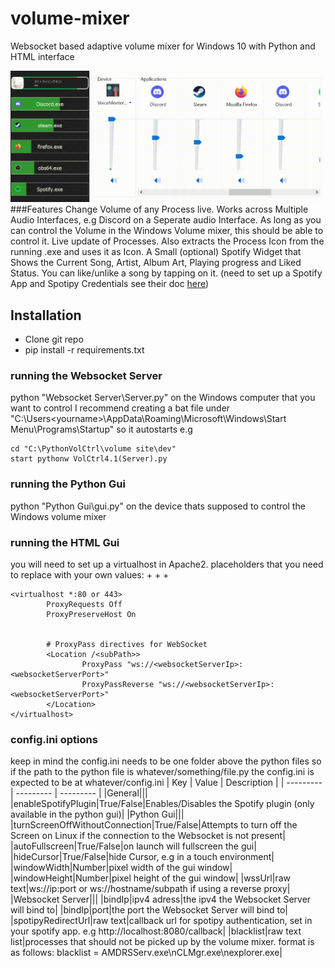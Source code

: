 # volume-mixer
Websocket based adaptive volume mixer for Windows 10 with Python and HTML interface

![Features showcase gif](docs/features.gif)
###Features
Change Volume of any Process live.
Works across Multiple Audio Interfaces, e.g Discord on a Seperate audio Interface.
As long as you can control the Volume in the Windows Volume mixer, this should be able to control it.
Live update of Processes.
Also extracts the Process Icon from the running .exe and uses it as Icon.
A Small (optional) Spotify Widget that Shows the Current Song, Artist, Album Art, Playing progress and Liked Status. You can like/unlike a song by tapping on it.
(need to set up a Spotify App and Spotipy Credentials see their doc [here](https://spotipy.readthedocs.io/en/2.22.1/#quick-start))

## Installation
+ Clone git repo
+ pip install -r requirements.txt
### running the Websocket Server
python "Websocket Server\Server.py" on the Windows computer that you want to control
I recommend creating a bat file under "C:\Users\<yourname>\AppData\Roaming\Microsoft\Windows\Start Menu\Programs\Startup" so it autostarts
e.g
```
cd "C:\PythonVolCtrl\volume site\dev"
start pythonw VolCtrl4.1(Server).py
```
### running the Python Gui
python "Python Gui\gui.py" on the device thats supposed to control the Windows volume mixer

### running the HTML Gui
you will need to set up a virtualhost in Apache2.
placeholders that you need to replace with your own values:
+<websocketServerIp>
+<websocketServerPort>
+<subPath>
```
<virtualhost *:80 or 443>
        ProxyRequests Off
        ProxyPreserveHost On


        # ProxyPass directives for WebSocket
        <Location /<subPath>>
                ProxyPass "ws://<websocketServerIp>:<websocketServerPort>"
                ProxyPassReverse "ws://<websocketServerIp>:<websocketServerPort>"
        </Location>
</virtualhost>
```

### config.ini options
keep in mind the config.ini needs to be one folder above the python files so if the path to the python file is whatever/something/file.py the config.ini is expected to be at whatever/config.ini
| Key      | Value | Description |
| --------- | --------- | --------- |
|General|||
|enableSpotifyPlugin|True/False|Enables/Disables the Spotify plugin (only available in the python gui)|
|Python Gui|||
|turnScreenOffWithoutConnection|True/False|Attempts to turn off the Screen on Linux if the connection to the Websocket is not present|
|autoFullscreen|True/False|on launch will fullscreen the gui|
|hideCursor|True/False|hide Cursor, e.g in a touch environment|
|windowWidth|Number|pixel width of the gui window|
|windowHeight|Number|pixel height of the gui window|
|wssUrl|raw text|ws://ip:port or ws://hostname/subpath if using a reverse proxy|
|Websocket Server|||
|bindIp|ipv4 adress|the ipv4 the Websocket Server will bind to|
|bindIp|port|the port the Websocket Server will bind to|
|spotipyRedirectUrl|raw text|callback url for spotipy authentication, set in your spotify app. e.g http://localhost:8080/callback|
|blacklist|raw text list|processes that should not be picked up by the volume mixer. format is as follows: blacklist = AMDRSServ.exe\nCLMgr.exe\nexplorer.exe|
